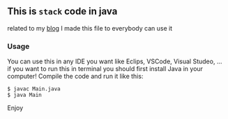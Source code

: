 ## This is `stack` code in java
related to my [blog](http://m3hdi.blogfa.com/post/2) I made this file to everybody can use it 

### Usage
You can use this in any IDE you want like Eclips, VSCode, Visual Studeo, ...
if you want to run this in terminal you should first install Java in your computer!
Compile the code and run it like this:
```
$ javac Main.java
$ java Main
```

Enjoy
